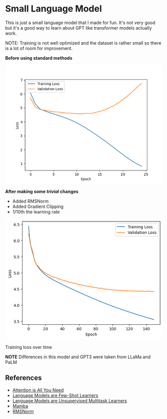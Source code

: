 # Small Language Model

This is just a small language model that I made for fun. It's not very good but it's a good way to learn about GPT like transformer models actually work.

NOTE: Training is not well optimized and the dataset is rather small so there is a lot of room for improvement.

**Before using standard methods**

![Training loss over time](data/historical-losses-v1.png)

**After making some _trivial_ changes**
- Added RMSNorm
- Added Gradient Clipping
- 1/10th the learning rate

![Training loss over time](data/historical-losses-v2.png)

Training loss over time

**NOTE**
Differences in this model and GPT3 were taken from LLaMa and PaLM

## References
- [Attention is All You Need](https://arxiv.org/pdf/1706.03762.pdf)
- [Language Models are Few-Shot Learners](https://arxiv.org/pdf/2005.14165v4.pdf)
- [Language Models are Unsupervised Multitask Learners](https://cdn.openai.com/better-language-models/language_models_are_unsupervised_multitask_learners.pdf)
- [Mamba](https://arxiv.org/ftp/arxiv/papers/2312/2312.00752.pdf)
- [RMSNorm](https://arxiv.org/pdf/1910.07467.pdf)